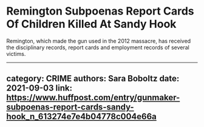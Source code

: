 # Remington Subpoenas Report Cards Of Children Killed At Sandy Hook

Remington, which made the gun used in the 2012 massacre, has received the disciplinary records, report cards and employment records of several victims.

---
category: CRIME
authors: Sara Boboltz
date: 2021-09-03
link: https://www.huffpost.com/entry/gunmaker-subpoenas-report-cards-sandy-hook_n_613274e7e4b04778c004e66a
---
